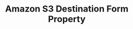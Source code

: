 ---
content-type: "api-form"
form-type: "destination"
key: "destination-form-properties-amazon-s3-object"

title: "Amazon S3 Destination Form Property"
api-type: "s3"
display-name: "Amazon S3"

docs-name: "amazon-s3"
db-type: "s3"

description: |
  To set up an {{ form-property.display-name }} destination, users will need to:

  1. Create a bucket policy that grants Stitch permission to write to the bucket
  2. Create a "challenge file" in the bucket that allows Stitch to test the connection

  Refer to our [Amazon S3 documentation]({{ link.destinations.setup.amazon-s3 | prepend: site.baseurl | append: "#verify-bucket-access" }}) for additional details.

uses-common-fields: false
object-attributes:
  - name: "s3_bucket"
    type: "string"
    required: true
    description: "The name of the {{ form-property.display-name }} bucket Stitch will write to."
    value: |
      "com-stitch-s3-bucket"

  - name: "sentinel_key"
    type: "string"
    required: false
    description: |
      **Note**: This should not be submitted when creating a destination. This value will be returned as part of successfully creating an {{ form-property.display-name }} destination.

      The sentinel key is the name the challenge file in the bucket must have. The challenge file is a blank file that Stitch uses to test the permissions for the bucket. This file must remain in the bucket even after the inital setup is complete.

      Refer to our [Amazon S3 documentation]({{ link.destinations.setup.amazon-s3 | prepend: site.baseurl | append: "#verify-bucket-access" }}) for additional details.
    value: |
      "stitch-challenge-file-af295ad1-7a4b-4881-89dc-c9be27de13a5"

  - name: "output_file_format"
    type: "string"
    required: true
    description: |
      Defines the type of file Stitch will write to the bucket. Possible values are:

      - `csv`, which will use CSV (`.csv`) files
      - `jsonl`, which will use JSON (`.jsonl`) files

      For examples of what data will look like in each format, refer to our [Amazon S3 documentation]({{ link.destinations.overviews.amazon-s3 | prepend: site.baseurl | append: "#data-storage-formats" }}).
    value: |
      "csv"

  - name: "csv_delimiter"
    type: "string"
    required: false
    description: |
      Defines the delimiter used if `output_file_format` is `csv`.  Possible values are:

      - `,` (comma)
      - `|` (pipe)
      - `\t` (tab)
    value: |
      "|"

  - name: "csv_force_quote"
    type: "boolean"
    required: false
    description: |
      If `true`, Stitch will place all elements of key-value pairs in quotes when `output_file_format` is `csv`.

      For example: Numerical fields will appear as `"123"` instead of `123`.
    value: "true"

  - name: "s3_key_format_string"
    type: "string"
    required: true
    description: |
      Defines the naming convention Stitch should use when creating Object Keys. Object Keys are used to name tables when Stitch writes to the bucket.

      The required elements for an Object Key are:

      - `[integration_name]`
      - `[table_name]`
      - `[table_version]`
      - `[timestamp_loaded]`

      For more info on construcing an S3 Object Key, refer to our [Amazon S3 documentation]({{ link.destinations.setup.amazon-s3 | prepend: site.baseurl | append: "#define-s3-object-key" }}).
    value: |
      "[integration_name]/[table_name]/[table_version]_[timestamp_loaded].<csv|json>"
---